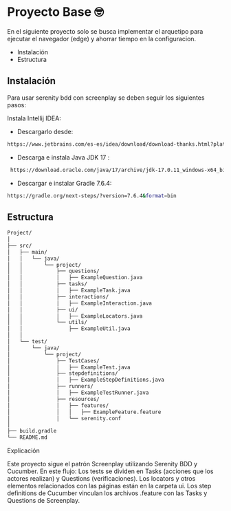  # Proyecto Base :nerd_face:

 En el siguiente proyecto solo se busca implementar el arquetipo para ejecutar el navegador (edge) y ahorrar tiempo en la configuracion.

- Instalación
- Estructura
  
## Instalación

Para usar serenity bdd con screenplay se deben seguir los siguientes pasos:

 Instala Intellij IDEA:

- Descargarlo desde:
  
 ```bash
 https://www.jetbrains.com/es-es/idea/download/download-thanks.html?platform=windows&code=IIC
```
- Descarga e instala Java JDK 17 :
```bash
 https://download.oracle.com/java/17/archive/jdk-17.0.11_windows-x64_bin.exe (sha256 )
```
 - Descargar e instalar Gradle 7.6.4:
 ```bash
 https://gradle.org/next-steps/?version=7.6.4&format=bin
```

## Estructura
```bash
Project/
│
├── src/
│   ├── main/
│   │   └── java/
│   │       └── project/
│   │           ├── questions/
│   │           │   ├── ExampleQuestion.java
│   │           ├── tasks/
│   │           │   ├── ExampleTask.java
│   │           ├── interactions/
│   │           │   ├── ExampleInteraction.java
│   │           ├── ui/
│   │           │   ├── ExampleLocators.java
│   │           └── utils/
│   │               ├── ExampleUtil.java
│   │
│   └── test/
│       └── java/
│           └── project/
│               ├── TestCases/
│               │   ├── ExampleTest.java
│               ├── stepdefinitions/
│               │   ├── ExampleStepDefinitions.java
│               ├── runners/
│               │   ├── ExampleTestRunner.java
│               ├── resources/
│               │   ├── features/
│               │   │   ├── ExampleFeature.feature
│               │   └── serenity.conf
│
├── build.gradle
└── README.md

```
  Explicación
  
Este proyecto sigue el patrón Screenplay utilizando Serenity BDD y Cucumber. En este flujo:
Los tests se dividen en Tasks (acciones que los actores realizan) y Questions (verificaciones).
Los locators y otros elementos relacionados con las páginas están en la carpeta ui.
Los step definitions de Cucumber vinculan los archivos .feature con las Tasks y Questions de Screenplay.

